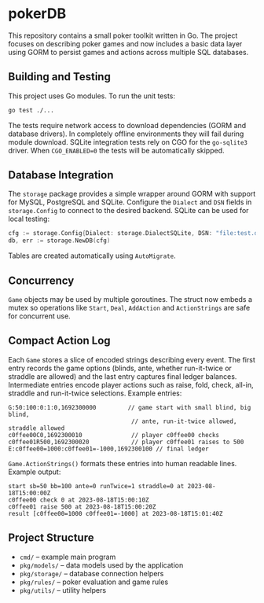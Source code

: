 # pokerDB

This repository contains a small poker toolkit written in Go. The project focuses on describing poker games and now includes a basic data layer using GORM to persist games and actions across multiple SQL databases.

## Building and Testing

This project uses Go modules. To run the unit tests:

```bash
go test ./...
```

The tests require network access to download dependencies (GORM and database drivers). In completely offline environments they will fail during module download.
SQLite integration tests rely on CGO for the `go-sqlite3` driver. When `CGO_ENABLED=0` the tests will be automatically skipped.

## Database Integration

The `storage` package provides a simple wrapper around GORM with support for MySQL, PostgreSQL and SQLite. Configure the `Dialect` and `DSN` fields in `storage.Config` to connect to the desired backend. SQLite can be used for local testing:

```go
cfg := storage.Config{Dialect: storage.DialectSQLite, DSN: "file:test.db?cache=shared&mode=memory"}
db, err := storage.NewDB(cfg)
```

Tables are created automatically using `AutoMigrate`.

## Concurrency

`Game` objects may be used by multiple goroutines. The struct now embeds a
mutex so operations like `Start`, `Deal`, `AddAction` and `ActionStrings` are
safe for concurrent use.

## Compact Action Log

Each `Game` stores a slice of encoded strings describing every event. The first
entry records the game options (blinds, ante, whether run-it-twice or straddle
are allowed) and the last entry captures final ledger balances. Intermediate
entries encode player actions such as raise, fold, check, all-in, straddle and
run-it-twice selections. Example entries:

```
G:50:100:0:1:0,1692300000         // game start with small blind, big blind,
                                   // ante, run-it-twice allowed, straddle allowed
c0ffee00C0,1692300010              // player c0ffee00 checks
c0ffee01R500,1692300020            // player c0ffee01 raises to 500
E:c0ffee00=1000:c0ffee01=-1000,1692300100 // final ledger
```

`Game.ActionStrings()` formats these entries into human readable lines. Example
output:

```
start sb=50 bb=100 ante=0 runTwice=1 straddle=0 at 2023-08-18T15:00:00Z
c0ffee00 check 0 at 2023-08-18T15:00:10Z
c0ffee01 raise 500 at 2023-08-18T15:00:20Z
result [c0ffee00=1000 c0ffee01=-1000] at 2023-08-18T15:01:40Z
```

## Project Structure

- `cmd/` – example main program
- `pkg/models/` – data models used by the application
- `pkg/storage/` – database connection helpers
- `pkg/rules/` – poker evaluation and game rules
- `pkg/utils/` – utility helpers


